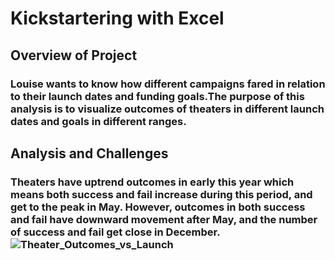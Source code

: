 # Kickstartering with Excel 
## Overview of Project
### Louise wants to know how different campaigns fared in relation to their launch dates and funding goals.The purpose of this analysis is to visualize outcomes of theaters in different launch dates and goals in different ranges.
## Analysis and Challenges
### Theaters have uptrend outcomes in early this year which means both success and fail increase during this period, and get to the peak in May. However, outcomes in both success and fail have downward movement after May, and the number of success and fail get close in December.![Theater_Outcomes_vs_Launch](https://user-images.githubusercontent.com/88211298/130166903-0fbd62fe-b659-4f29-81cd-d3cead639a23.png)


